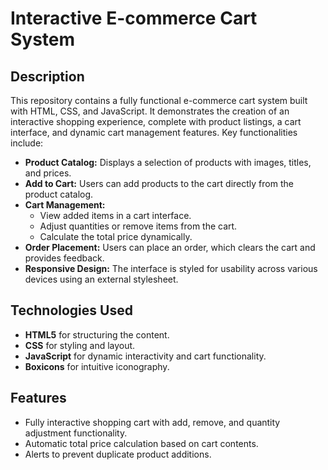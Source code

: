 # Interactive E-commerce Cart System

## Description

This repository contains a fully functional e-commerce cart system built with HTML, CSS, and JavaScript. It demonstrates the creation of an interactive shopping experience, complete with product listings, a cart interface, and dynamic cart management features. Key functionalities include:

- **Product Catalog:** Displays a selection of products with images, titles, and prices.
- **Add to Cart:** Users can add products to the cart directly from the product catalog.
- **Cart Management:**
  - View added items in a cart interface.
  - Adjust quantities or remove items from the cart.
  - Calculate the total price dynamically.
- **Order Placement:** Users can place an order, which clears the cart and provides feedback.
- **Responsive Design:** The interface is styled for usability across various devices using an external stylesheet.

## Technologies Used

- **HTML5** for structuring the content.
- **CSS** for styling and layout.
- **JavaScript** for dynamic interactivity and cart functionality.
- **Boxicons** for intuitive iconography.

## Features

- Fully interactive shopping cart with add, remove, and quantity adjustment functionality.
- Automatic total price calculation based on cart contents.
- Alerts to prevent duplicate product additions.
